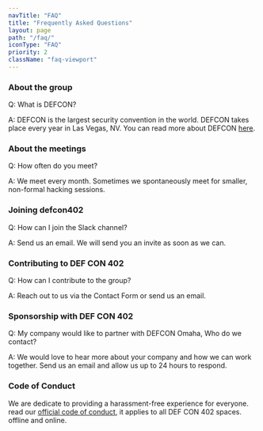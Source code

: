 ```yaml
---
navTitle: "FAQ"
title: "Frequently Asked Questions"
layout: page
path: "/faq/"
iconType: "FAQ"
priority: 2
className: "faq-viewport"
---
```


<!-- test FAQ, PR the real deal -->

### About the group

Q: What is DEFCON?

A: DEFCON is the largest security convention in the world. DEFCON takes place every year in Las Vegas, NV. You can read more about DEFCON <a class="page-link" href="https://www.defcon.org/">here</a>.


### About the meetings

Q: How often do you meet?

A: We meet every month. Sometimes we spontaneously meet for smaller, non-formal hacking sessions.


### Joining defcon402

Q: How can I join the Slack channel?

A: Send us an email. We will send you an invite as soon as we can.


### Contributing to DEF CON 402

Q: How can I contribute to the group?

A: Reach out to us via the Contact Form or send us an email.


### Sponsorship with DEF CON 402

Q: My company would like to partner with DEFCON Omaha, Who do we contact?

A: We would love to hear more about your company and how we can work together. Send us an email and allow us up to 24 hours to respond.


### Code of Conduct

We are dedicate to providing a harassment-free experience for everyone. read our <a class="page-link" href="/code-of-conduct/">official code of conduct</a>, it applies to all DEF CON 402 spaces. offline and online.
